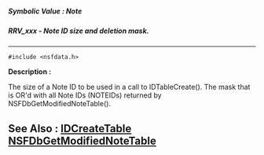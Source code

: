 ##### Symbolic Value : Note
##### RRV_xxx - Note ID size and deletion mask.
---
```
#include <nsfdata.h>
```
**Description :**

The size of a Note ID to be used in a call to IDTableCreate().  The mask that 
is OR'd with all Note IDs (NOTEIDs) returned by NSFDbGetModifiedNoteTable().

**See Also :**
[IDCreateTable](/domino-c-api-docs/reference/Func/IDCreateTable)
[NSFDbGetModifiedNoteTable](/domino-c-api-docs/reference/Func/NSFDbGetModifiedNoteTable)
---
